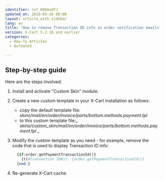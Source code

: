 ```yaml
---
identifier: ref_H86AxdTJ
updated_at: 2016-05-26 00:00
layout: article_with_sidebar
lang: en
title: 'How to remove Transaction ID info in order notification emails?'
version: X-Cart 5.2.16 and earlier
categories:
  - How-To Articles
  - Outdated

---
```



## Step-by-step guide

Here are the steps involved:

1.  Install and activate "Custom Skin" module.

2.  Create a new custom template in your X-Cart installation as follows:

    - copy the default template file:
    _skins/mail/en/order/invoice/parts/bottom.methods.payment.tpl_
    - to this custom template file:_
    _skins/custom_skin/mail/en/order/invoice/parts/bottom.methods.payment.tpl_
    _
3.  Modify the custom template as you need - for example, remove the code that is used to display Transaction ID info:

    ```php
      {if:order.getPaymentTransactionId()}
        {t(#Transaction ID#)}: {order.getPaymentTransactionId()}
      {end:}
    ```

4.  Re-generate X-Cart cache.
